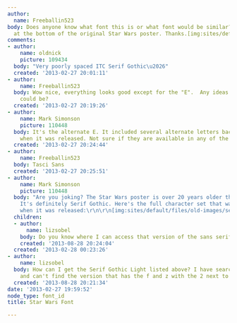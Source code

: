 ```yaml
---
author:
  name: Freeballin523
body: Does anyone know what font this is or what font would be similar? It's the text
  at the bottom of the original Star Wars poster. Thanks.[img:sites/default/files/old-images/Font_6110.jpg]
comments:
- author:
    name: oldnick
    picture: 109434
  body: "Very poorly spaced ITC Serif Gothic\u2026"
  created: '2013-02-27 20:01:11'
- author:
    name: Freeballin523
  body: Wow nice, everything looks good except for the "E".  Any ideas on what that
    could be?
  created: '2013-02-27 20:19:26'
- author:
    name: Mark Simonson
    picture: 110448
  body: It's the alternate E. It included several alternate letters back in the seventies
    when it was released. Not sure if they are available in any of the digital versions.
  created: '2013-02-27 20:24:44'
- author:
    name: Freeballin523
  body: Tasci Sans
  created: '2013-02-27 20:25:51'
- author:
    name: Mark Simonson
    picture: 110448
  body: "Are you joking? The Star Wars poster is over 20 years older than that font.
    It's definitely Serif Gothic. Here's the full character set that was included
    when it was released:\r\n\r\n[img:sites/default/files/old-images/serifgothic_4045.jpg]"
  children:
  - author:
      name: lizsobel
    body: Do you know where I can access that version of the sans serif?
    created: '2013-08-28 20:24:04'
  created: '2013-02-28 00:23:26'
- author:
    name: lizsobel
  body: How can I get the Serif Gothic Light listed above? I have searched everywhere
    and can't find the version that has the f and z with the 2 next to them.[img:sites/default/files/old-images/serif_gothic_with_alternates-20307_5850.jpg]
  created: '2013-08-28 20:21:34'
date: '2013-02-27 19:59:52'
node_type: font_id
title: Star Wars Font

---
```

